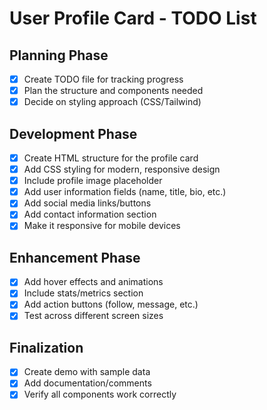 # User Profile Card - TODO List

## Planning Phase
- [x] Create TODO file for tracking progress
- [x] Plan the structure and components needed
- [x] Decide on styling approach (CSS/Tailwind)

## Development Phase
- [x] Create HTML structure for the profile card
- [x] Add CSS styling for modern, responsive design
- [x] Include profile image placeholder
- [x] Add user information fields (name, title, bio, etc.)
- [x] Add social media links/buttons
- [x] Add contact information section
- [x] Make it responsive for mobile devices

## Enhancement Phase
- [x] Add hover effects and animations
- [x] Include stats/metrics section
- [x] Add action buttons (follow, message, etc.)
- [x] Test across different screen sizes

## Finalization
- [x] Create demo with sample data
- [x] Add documentation/comments
- [x] Verify all components work correctly
